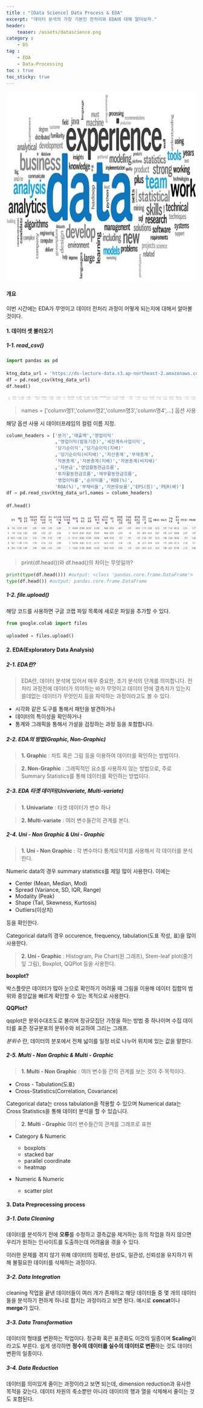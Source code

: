 ```yaml
---
title : "[Data Science] Data Process & EDA"
excerpt: "데이터 분석의 가장 기본인 전처리와 EDA에 대해 알아보자."
header:
    teaser: /assets/datascience.png
category :
    - DS 
tag : 
    - EDA
    - Data-Processing
toc : true 
toc_sticky: true
---
```


<img src='/assets/datascience.png' width = 1000 height = 500 >

#### 개요

이번 시간에는 EDA가 무엇이고 데이터 전처리 과정이 어떻게 되는지에 대해서 알아볼 것이다.

#### 1. 데이터 셋 불러오기 

##### 1-1. read_csv()

```py
import pandas as pd

ktng_data_url = 'https://ds-lecture-data.s3.ap-northeast-2.amazonaws.com/kt%26g/kt%26g_0.csv'
df = pd.read_csv(ktng_data_url)
df.head()
```
<img src='/assets/dff.PNG' width = 1000 height = 10>

>names = ['column명1','column명2','column명3','column명4',...]  옵션 사용

해당 옵션 사용 시 데이터프레임의 컬럼 이름 지정.

```py
column_headers = ['분기','매출액','영업이익'
                  ,'영업이익(발표기준)','세전계속사업이익',
                  '당기순이익','당기순이익(지배)'
                  ,'당기순이익(비지배)','자산총계','부채총계',
                  '자본총계','자본총계(지배)','자본총계(비지배)'
                  ,'자본금','영업활동현금흐름',
                  '투자활동현금흐름','재무활동현금흐름',
                  '영업이익률','순이익률','ROE(%)',
                  'ROA(%)','부채비율','자본유보율','EPS(원)','PER(배)']
df = pd.read_csv(ktng_data_url,names = column_headers)

df.head()
```
<img src='/assets/dfff.PNG' width = 1000 height = 100>

>print(df.head())와 df.head()의 차이는 무엇일까?

```py
print(type(df.head())) #output: <class 'pandas.core.frame.DataFrame'>
type(df.head()) #output: pandas.core.frame.DataFrame
```

##### 1-2. file.upload()

해당 코드를 사용하면 구글 코랩 파일 목록에 새로운 파일을 추가할 수 있다.

```py
from google.colab import files 

uploaded = files.upload()
```

#### 2. EDA(Exploratory Data Analysis)

##### 2-1. EDA란?

>EDA란, 데이터 분석에 있어서 매우 중요한, 초기 분석의 단계를 의미합니다. 전처리 과정전에 데이터가 의미하는 바가 무엇이고 데이터 안에 결측치가 있는지 쓸데없는 데이터가 무엇인지 등을 파악하는 과정이라고도 볼 수 있다.

- 시각화 같은 도구를 통해서 패턴을 발견하거나
- 데이터의 특이성을 확인하거나
- 통계와 그래픽을 통해서 가설을 검정하는 과정 등을 포함합니다.


##### 2-2. EDA의 방법(Graphic, Non-Graphic) 

>**1. Graphic**
: 차트 혹은 그림 등을 이용하여 데이터를 확인하는 방법이다. 

>**2. Non-Graphic** 
: 그래픽적인 요소를 사용하지 않는 방법으로, 주로 Summary Statistics를 통해 데이터를 확인하는 방법이다.

##### 2-3. EDA 타겟 데이터(Univariate, Multi-variate)

>**1. Univariate**
: 타겟 데이터가 변수 하나 

>**2. Multi-variate**
: 여러 변수들간의 관계를 본다. 

##### 2-4. Uni - Non Graphic & Uni - Graphic 

>**1. Uni - Non Graphic**
: 각 변수마다 통계요약치를 사용해서 각 데이터를 분석한다.

Numeric data의 경우 summary statistics를 제일 많이 사용한다. 이에는

- Center (Mean, Median, Mod)
- Spread (Variance, SD, IQR, Range)
- Modality (Peak)
- Shape (Tail, Skewness, Kurtosis)
- Outliers(이상치) 

등을 확인한다. 

Categorical data의 경우 occurence, frequency, tabulation(도표 작성, 표)을 많이 사용한다.

>**2. Uni - Graphic**
: Histogram, Pie Chart(원 그래프), Stem-leaf plot(줄기 잎 그림), Boxplot, QQPlot 등을 사용한다. 

**boxplot?**

박스플랏은 데이터가 많아 눈으로 확인하기 어려울 때 그림을 이용해 데이터 집합의 범위와 중앙값을 빠르게 확인할 수 있는 목적으로 사용한다. 

**QQPlot?**

qqplot은 분위수대조도로 불리며 정규모집단 가정을 하는 방법 중 하나이며 수집 데이터를 표준 정규분포의 분위수와 비교하여 그리는 그래프.

_분위수_ 란, 데이터의 분포에서 전체 넓이를 일정 비로 나누어 위치에 있는 값을 말한다.

##### 2-5. Multi - Non Graphic & Multi - Graphic

>**1. Multi - Non Graphic**
: 여러 변수들 간의 관계를 보는 것이 주 목적이다. 
- Cross - Tabulation(도표)
- Cross-Statistics(Correlation, Covariance)

Categorical data는 cross tabulation을 적용할 수 있으며 Numerical data는 Cross Statistics을 통해 데이터 분석을 할 수 있습니다.

>**2. Multi - Graphic**
여러 변수들간의 관계를 그래프로 표현

- Category & Numeric 
    - boxplots
    - stacked bar
    - parallel coordinate
    - heatmap

- Numeric & Numeric
    - scatter plot 


#### 3. Data Preprocessing process

##### 3-1. Data Cleaning 

데이터를 분석하기 전에 **오류**를 수정하고 결측값을 제거하는 등의 작업을 하지 않으면 우리가 원하는 인사이트를 도출하는데 어려움을 겪을 수 있다. 

이러한 문제를 겪지 않기 위해 데이터의 정확성, 완성도, 일관성, 신뢰성을 유지하기 위해 불필요한 데이터를 삭제하는 과정이다.

##### 3-2. Data Integration

cleaning 작업을 끝낸 데이터들이 여러 개가 존재하고 해당 데이터들 중 몇 개의 데이터들을 분석하기 편하게 하나로 합치는 과정이라고 보면 된다. 예시로 **concat**이나 **merge**가 있다.

##### 3-3. Data Transformation

데이터의 형태를 변환하는 작업이다. 정규화 혹은 표준화도 이것의 일종이며 **Scaling**이라고도 부른다. 쉽게 생각하면 **정수의 데이터를 실수의 데이터로 변환**하는 것도 데이터 변환의 일종이다.

##### 3-4. Data Reduction

데이터를 의미있게 줄이는 과정이라고 보면 되는데, dimension reduction과 유사한 목적을 갖는다. 데이터 차원의 축소뿐만 아니라 데이터의 행과 열을 삭제해서 줄이는 것도 포함된다.